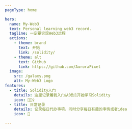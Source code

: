 ```yaml
---
pageType: home

hero:
  name: My-Web3
  text: Personal learning web3 record.
  tagline: 一定要实现Web3远程
  actions:
    - theme: brand
      text: 开始
      link: /solidity/
    - theme: alt
      text: Github
      link: https://github.com/AuroraPixel
  image:
    src: /galaxy.png
    alt: My-Web3 Logo
features:
  - title: Solidity入门
    details: 这里记录着我入门从0到1开始学习Solidity
    icon: 🏃🏻‍♀️
  - title: 日常记录
    details: 记录每日代办事项，同时分享每日有趣的事情或者idea
    icon: 📝

---
```

